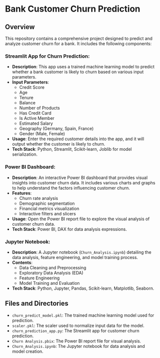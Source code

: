 # Bank Customer Churn Prediction

## Overview
This repository contains a comprehensive project designed to predict and analyze customer churn for a bank. It includes the following components:

### Streamlit App for Churn Prediction:
- **Description**: This app uses a trained machine learning model to predict whether a bank customer is likely to churn based on various input parameters.
- **Input Parameters**:
  - Credit Score
  - Age
  - Tenure
  - Balance
  - Number of Products
  - Has Credit Card
  - Is Active Member
  - Estimated Salary
  - Geography (Germany, Spain, France)
  - Gender (Male, Female)
- **Usage**: Enter the required customer details into the app, and it will output whether the customer is likely to churn.
- **Tech Stack**: Python, Streamlit, Scikit-learn, Joblib for model serialization.

### Power BI Dashboard:
- **Description**: An interactive Power BI dashboard that provides visual insights into customer churn data. It includes various charts and graphs to help understand the factors influencing customer churn.
- **Features**:
  - Churn rate analysis
  - Demographic segmentation
  - Financial metrics visualization
  - Interactive filters and slicers
- **Usage**: Open the Power BI report file to explore the visual analysis of customer churn data.
- **Tech Stack**: Power BI, DAX for data analysis expressions.

### Jupyter Notebook:
- **Description**: A Jupyter notebook (`Churn_Analysis.ipynb`) detailing the data analysis, feature engineering, and model training process.
- **Contents**:
  - Data Cleaning and Preprocessing
  - Exploratory Data Analysis (EDA)
  - Feature Engineering
  - Model Training and Evaluation
- **Tech Stack**: Python, Jupyter, Pandas, Scikit-learn, Matplotlib, Seaborn.

## Files and Directories
- `churn_predict_model.pkl`: The trained machine learning model used for prediction.
- `scaler.pkl`: The scaler used to normalize input data for the model.
- `churn_prediction_app.py`: The Streamlit app for customer churn prediction.
- `Churn Analysis.pbix`: The Power BI report file for visual analysis.
- `Churn_Analysis.ipynb`: The Jupyter notebook for data analysis and model creation.
